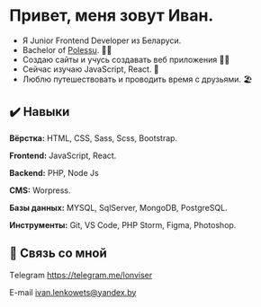 # Привет, меня зовут Иван.
- Я Junior Frontend Developer из Беларуси. 
- Bachelor of [Polessu](https://www.polessu.by/). 👨‍🎓
- Создаю сайты и учусь создавать веб приложения 👨‍💻
- Сейчас изучаю JavaScript, React. 📖
- Люблю путешествовать и проводить время с друзьями. 🏖
  
  
## ✔️ Навыки

**Вёрстка:** HTML, CSS, Sass, Scss, Bootstrap.

**Frontend:** JavaScript, React.

**Backend:** PHP, Node Js

**CMS:** Worpress.

**Базы данных:** MYSQL, SqlServer, MongoDB, PostgreSQL.

**Инструменты:** Git, VS Code, PHP Storm, Figma, Photoshop.

  
## 🔗 Связь со мной

Тelegram https://telegram.me/lonviser

E-mail ivan.lenkowets@yandex.by
